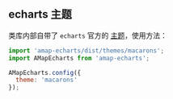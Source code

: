 ## echarts 主题

类库内部自带了 `echarts` 官方的 [主题](https://echarts.baidu.com/download-theme.html)，使用方法：

```js
import 'amap-echarts/dist/themes/macarons';
import AMapEcharts from 'amap-echarts';

AMapEcharts.config({
  theme: 'macarons'
});
```
